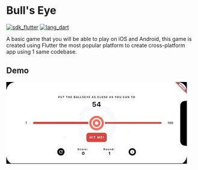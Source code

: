 # Bull's Eye

[![sdk_flutter](https://img.shields.io/badge/sdk-Flutter%201.22.5-informational)](https://flutter.dev)
[![lang_dart](https://img.shields.io/badge/lang-Dart-blue)](https://dart.dev)

A basic game that you will be able to play on iOS and Android, this game is created using Flutter the most popular platform to create cross-platform app using 1 same codebase.

## Demo

![bullseye_demo](.screenshots/bullseye_demo.gif)